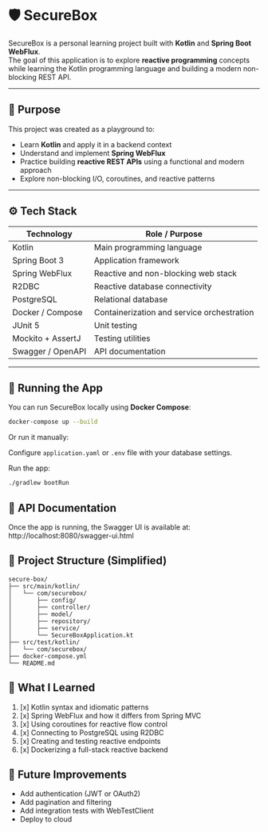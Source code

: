 # 🛡️ SecureBox

SecureBox is a personal learning project built with **Kotlin** and **Spring Boot WebFlux**.  
The goal of this application is to explore **reactive programming** concepts while learning the Kotlin programming language and building a modern non-blocking REST API.

---

## 🎯 Purpose

This project was created as a playground to:
- Learn **Kotlin** and apply it in a backend context
- Understand and implement **Spring WebFlux**
- Practice building **reactive REST APIs** using a functional and modern approach
- Explore non-blocking I/O, coroutines, and reactive patterns

---

## ⚙️ Tech Stack

| Technology        | Role / Purpose                        |
|-------------------|----------------------------------------|
| Kotlin            | Main programming language              |
| Spring Boot 3     | Application framework                  |
| Spring WebFlux    | Reactive and non-blocking web stack    |
| R2DBC             | Reactive database connectivity         |
| PostgreSQL        | Relational database                    |
| Docker / Compose  | Containerization and service orchestration |
| JUnit 5           | Unit testing                           |
| Mockito + AssertJ | Testing utilities                      |
| Swagger / OpenAPI | API documentation                      |

---

## 🚀 Running the App

You can run SecureBox locally using **Docker Compose**:

```bash
docker-compose up --build
```
Or run it manually:

Configure `application.yaml` or `.env` file with your database settings.

Run the app:

```bash
./gradlew bootRun
```

## 📄 API Documentation

Once the app is running, the Swagger UI is available at: http://localhost:8080/swagger-ui.html

## 📁 Project Structure (Simplified)

```
secure-box/
├── src/main/kotlin/
│   └── com/securebox/
│       ├── config/
│       ├── controller/
│       ├── model/
│       ├── repository/
│       ├── service/
│       └── SecureBoxApplication.kt
├── src/test/kotlin/
│   └── com/securebox/
├── docker-compose.yml
└── README.md
```

## 🧠 What I Learned

1. [x] Kotlin syntax and idiomatic patterns
2. [x] Spring WebFlux and how it differs from Spring MVC
3. [x] Using coroutines for reactive flow control
4. [x] Connecting to PostgreSQL using R2DBC
5. [x] Creating and testing reactive endpoints
6. [x] Dockerizing a full-stack reactive backend


## 📌 Future Improvements
* Add authentication (JWT or OAuth2)
* Add pagination and filtering
* Add integration tests with WebTestClient
* Deploy to cloud
